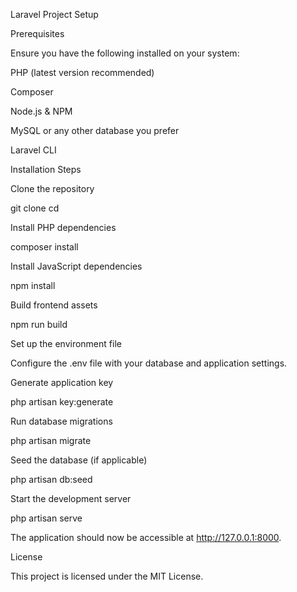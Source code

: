 Laravel Project Setup

Prerequisites

Ensure you have the following installed on your system:

PHP (latest version recommended)

Composer

Node.js & NPM

MySQL or any other database you prefer

Laravel CLI

Installation Steps

Clone the repository

git clone <repository-url>
cd <project-folder>

Install PHP dependencies

composer install

Install JavaScript dependencies

npm install

Build frontend assets

npm run build

Set up the environment file

Configure the .env file with your database and application settings.

Generate application key

php artisan key:generate

Run database migrations

php artisan migrate

Seed the database (if applicable)

php artisan db:seed

Start the development server

php artisan serve

The application should now be accessible at http://127.0.0.1:8000.

License

This project is licensed under the MIT License.

